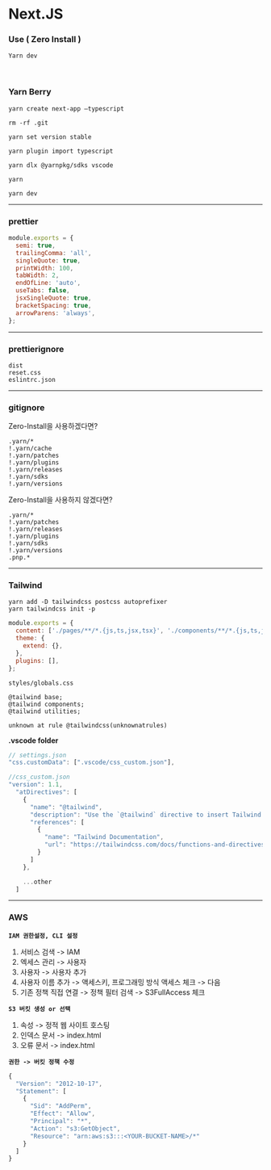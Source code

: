 # Next.JS

### Use ( Zero Install )

`Yarn dev`

<br />

### Yarn Berry

`yarn create next-app —typescript`

`rm -rf .git`

`yarn set version stable`

`yarn plugin import typescript`

`yarn dlx @yarnpkg/sdks vscode`

`yarn`

`yarn dev`

---

### prettier

```javascript
module.exports = {
  semi: true,
  trailingComma: 'all',
  singleQuote: true,
  printWidth: 100,
  tabWidth: 2,
  endOfLine: 'auto',
  useTabs: false,
  jsxSingleQuote: true,
  bracketSpacing: true,
  arrowParens: 'always',
};
```

---

### prettierignore

```
dist
reset.css
eslintrc.json
```

---

### gitignore

Zero-Install을 사용하겠다면?

```
.yarn/*
!.yarn/cache
!.yarn/patches
!.yarn/plugins
!.yarn/releases
!.yarn/sdks
!.yarn/versions
```

Zero-Install을 사용하지 않겠다면?

```
.yarn/*
!.yarn/patches
!.yarn/releases
!.yarn/plugins
!.yarn/sdks
!.yarn/versions
.pnp.*
```

---

### Tailwind

```
yarn add -D tailwindcss postcss autoprefixer
yarn tailwindcss init -p
```

```javascript
module.exports = {
  content: ['./pages/**/*.{js,ts,jsx,tsx}', './components/**/*.{js,ts,jsx,tsx}'],
  theme: {
    extend: {},
  },
  plugins: [],
};
```

`styles/globals.css`

```
@tailwind base;
@tailwind components;
@tailwind utilities;
```

`unknown at rule @tailwindcss(unknownatrules)`

**.vscode folder**

```javascript
// settings.json
"css.customData": [".vscode/css_custom.json"],

//css_custom.json
"version": 1.1,
  "atDirectives": [
    {
      "name": "@tailwind",
      "description": "Use the `@tailwind` directive to insert Tailwind's `base`, `components`, `utilities` and `screens` styles into your CSS.",
      "references": [
        {
          "name": "Tailwind Documentation",
          "url": "https://tailwindcss.com/docs/functions-and-directives#tailwind"
        }
      ]
    },

    ...other
  ]
```

---

### AWS

**`IAM 권한설정, CLI 설정`**

1. 서비스 검색 -> IAM
2. 엑세스 관리 -> 사용자
3. 사용자 -> 사용자 추가
4. 사용자 이름 추가 -> 액세스키, 프로그래밍 방식 액세스 체크 -> 다음
5. 기존 정책 직접 연결 -> 정책 필터 검색 -> S3FullAccess 체크

**`S3 버킷 생성 or 선택`**

1. 속성 -> 정적 웹 사이트 호스팅
2. 인덱스 문서 -> index.html
3. 오류 문서 -> index.html

**`권한 -> 버킷 정책 수정`**

```js
{
  "Version": "2012-10-17",
  "Statement": [
    {
      "Sid": "AddPerm",
      "Effect": "Allow",
      "Principal": "*",
      "Action": "s3:GetObject",
      "Resource": "arn:aws:s3:::<YOUR-BUCKET-NAME>/*"
    }
  ]
}
```
